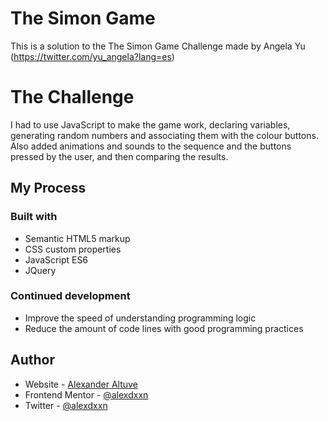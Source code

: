 # The Simon Game
This is a solution to the The Simon Game Challenge made by Angela Yu (https://twitter.com/yu_angela?lang=es) 

# The Challenge
I had to use JavaScript to make the game work, declaring variables, generating random numbers and associating them with the colour buttons. Also added animations and sounds to the sequence and the buttons pressed by the user, and then comparing the results.

## My Process

### Built with

- Semantic HTML5 markup
- CSS custom properties
- JavaScript ES6
- JQuery

### Continued development

- Improve the speed of understanding programming logic
- Reduce the amount of code lines with good programming practices

## Author

- Website - [Alexander Altuve](https://alexdxxn.github.io/My-Resume/)
- Frontend Mentor - [@alexdxxn](https://www.frontendmentor.io/profile/alexdxxn)
- Twitter - [@alexdxxn](https://twitter.com/AlexDxxn)
